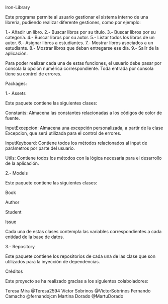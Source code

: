 Iron-Library

Este programa permite al usuario gestionar el sistema interno de una librería, pudiendo realizar diferente gestiones, como por ejemplo: 

1.- Añadir un libro. 
2.- Buscar libros por su título. 
3.- Buscar libros por su categoría. 
4.- Buscar libros por su autor. 
5.- Listar todos los libros de un autor. 
6.- Asignar libros a estudiantes. 
7.- Mostrar libros asociados a un estudiante. 
8.- Mostrar libros que deban entregarse ese día. 
9.- Salir de la aplicación.


Para poder realizar cada una de estas funciones, el usuario debe pasar por consola la opción numérica correspondiente. Toda entrada por consola tiene su control de errores.

Packages: 

1.- Assets

Este paquete contiene las siguientes clases: 

Constants: Almacena las constantes relacionadas a los códigos de color de fuente. 

InputExcepcion: Almacena una excepción personalizada, a partir de la clase Excepcion, que será utilizada para el control de errores. 

InputKeyboard: Contiene todos los métodos relacionados al input de parámetros por parte del usuario. 

Utils: Contiene todos los métodos con la lógica necesaria para el desarrollo de la aplicación. 

2.- Models

Este paquete contiene las siguientes clases: 

Book

Author

Student

Issue 

Cada una de estas clases contempla las variables correspondientes a cada entidad de la base de datos. 

3.- Repository

Este paquete contiene los repositorios de cada una de las clase que son utilizados para la inyección de dependencias. 




Créditos

Este proyecto se ha realizado gracias a los siguientes colaboladores:

Teresa Mira @Teresa2594
Victor Sobrinos @VictorSobrinos
Fernando Camacho @fernandojcm
Martina Dorado @MartuDorado

